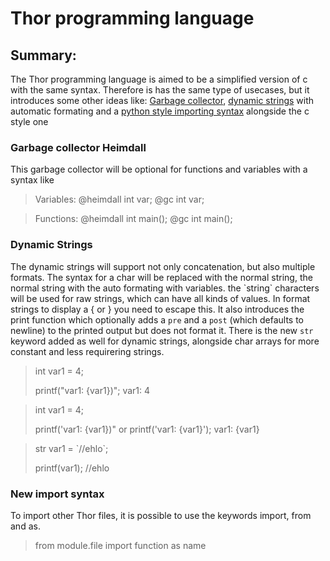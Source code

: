 # Thor programming language

## Summary:

The Thor programming language is aimed to be a simplified version of c with the same
syntax. Therefore is has the same type of usecases, but it introduces some other ideas
like: [Garbage collector](#garbage-collector-heimdall), [dynamic strings](#dynamic-strings)
with automatic formating and a [python style importing syntax](#new-import-syntax) alongside the c style one


### Garbage collector Heimdall

This garbage collector will be optional for functions and variables with a syntax like

> Variables:
> @heimdall int var;
> @gc int var;  

> Functions:
> @heimdall int main();
> @gc int main(); 

### Dynamic Strings

The dynamic strings will support not only concatenation, but also multiple formats.
The syntax for a char will be replaced with the normal string, the normal string with the auto
formating with variables. the \`string\` characters will be used for raw strings, which can 
have all kinds of values. In format strings to display a { or } you need to escape this.
It also introduces the print function which optionally adds a `pre` and a `post`
(which defaults to newline) to the printed output but does not format it.
There is the new `str` keyword added as well for dynamic strings, alongside char
arrays for more constant and less requirering strings.

> int var1 = 4; 
>
> printf("var1: {var1})";
 var1: 4

> int var1 = 4;
>
> printf('var1: \{var1\})" or printf('var1: {var1}');
var1: {var1}

> str var1 = \`\//ehlo\`;
>
> printf(var1);
\//ehlo

###  New import syntax

To import other Thor files, it is possible to use the keywords import, from and as.

> from module.file import function as name
